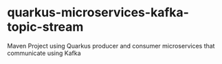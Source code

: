 # quarkus-microservices-kafka-topic-stream
Maven Project using Quarkus producer and consumer microservices that communicate using Kafka
